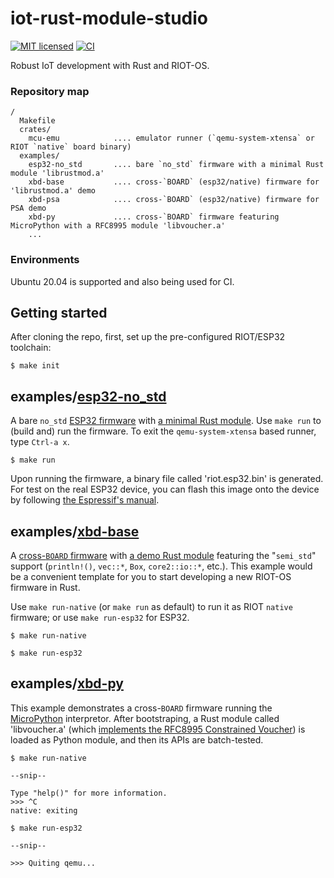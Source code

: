 # iot-rust-module-studio

[![MIT licensed][mit-badge]][mit-url]
[![CI][actions-badge]][actions-url]

[mit-badge]: https://img.shields.io/badge/license-MIT-blue.svg
[mit-url]: https://github.com/AnimaGUS-minerva/RIOT-rust-module-studio/blob/main/LICENSE
[actions-badge]: https://github.com/AnimaGUS-minerva/RIOT-rust-module-studio/workflows/CI/badge.svg
[actions-url]: https://github.com/AnimaGUS-minerva/RIOT-rust-module-studio/actions

Robust IoT development with Rust and RIOT-OS.

### Repository map

```
/
  Makefile
  crates/
    mcu-emu            .... emulator runner (`qemu-system-xtensa` or RIOT `native` board binary)
  examples/
    esp32-no_std       .... bare `no_std` firmware with a minimal Rust module 'librustmod.a'
    xbd-base           .... cross-`BOARD` (esp32/native) firmware for 'librustmod.a' demo
    xbd-psa            .... cross-`BOARD` (esp32/native) firmware for PSA demo
    xbd-py             .... cross-`BOARD` firmware featuring MicroPython with a RFC8995 module 'libvoucher.a'
    ...
```

### Environments

Ubuntu 20.04 is supported and also being used for CI.

## Getting started

After cloning the repo, first, set up the pre-configured RIOT/ESP32 toolchain:

```
$ make init
```

## examples/[esp32-no_std](https://github.com/AnimaGUS-minerva/iot-rust-module-studio/tree/main/examples/esp32-no_std)

A bare `no_std` [ESP32 firmware](https://github.com/AnimaGUS-minerva/iot-rust-module-studio/blob/main/examples/esp32-no_std/riot/main.c) with [a minimal Rust module](https://github.com/AnimaGUS-minerva/iot-rust-module-studio/blob/main/examples/esp32-no_std/src/lib.rs).  Use `make run` to (build and) run the firmware. To exit the `qemu-system-xtensa` based runner, type `Ctrl-a x`.

```
$ make run
```

Upon running the firmware, a binary file called 'riot.esp32.bin' is generated.  For test on the real ESP32 device, you can flash this image onto the device by following [the Espressif's manual](https://docs.espressif.com/projects/esp-idf/en/latest/esp32/get-started/).

## examples/[xbd-base](https://github.com/AnimaGUS-minerva/iot-rust-module-studio/tree/main/examples/xbd-base)

A [cross-`BOARD` firmware](https://github.com/AnimaGUS-minerva/iot-rust-module-studio/blob/main/examples/xbd-base/riot/main.c) with [a demo Rust module](https://github.com/AnimaGUS-minerva/iot-rust-module-studio/blob/main/examples/xbd-base/src/lib.rs) featuring the "`semi_std`" support (`println!()`, `vec::*`, `Box`, `core2::io::*`, etc.). This example would be a convenient template for you to start developing a new RIOT-OS firmware in Rust.

Use `make run-native` (or `make run` as default) to run it as RIOT `native` firmware; or use `make run-esp32` for ESP32.

```
$ make run-native
```

```
$ make run-esp32
```

## examples/[xbd-py](https://github.com/AnimaGUS-minerva/iot-rust-module-studio/tree/main/examples/xbd-py)

This example demonstrates a cross-`BOARD` firmware running the [MicroPython](https://github.com/micropython/micropython) interpretor.  After bootstraping, a Rust module called 'libvoucher.a' (which [implements the RFC8995 Constrained Voucher](https://github.com/AnimaGUS-minerva/voucher)) is loaded as Python module, and then its APIs are batch-tested.

```
$ make run-native

--snip--

Type "help()" for more information.
>>> ^C
native: exiting
```

```
$ make run-esp32

--snip--

>>> Quiting qemu...
```
